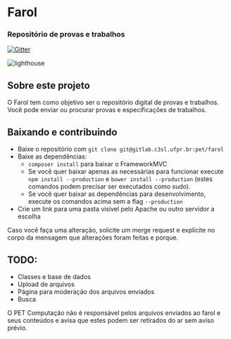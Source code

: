 # Farol
### Repositório de provas e trabalhos
[![Gitter](https://badges.gitter.im/VytorCalixto/pet-farol.svg)](https://gitter.im/VytorCalixto/pet-farol)


![lighthouse](https://d13yacurqjgara.cloudfront.net/users/195056/screenshots/873094/lighthouse.jpg)

## Sobre este projeto
O Farol tem como objetivo ser o repositório digital de provas e trabalhos. Você pode enviar ou procurar provas e especificações de trabalhos.

## Baixando e contribuindo
* Baixe o repositório com `git clone git@gitlab.c3sl.ufpr.br:pet/farol`
* Baixe as dependências:
    * `composer install` para baixar o FrameworkMVC
    * Se você quer baixar apenas as necessárias para funcionar execute `npm install --production` e `bower install --production` (estes comandos podem precisar ser executados como sudo).
    * Se você quer baixar as dependências para desenvolvimento, execute os comandos acima sem a flag `--production`
* Crie um link para uma pasta visível pelo Apache ou outro servidor a escolha

Caso você faça uma alteração, solicite um merge request e explicite no corpo da mensagem que alterações foram feitas e porque.

## TODO:
* Classes e base de dados
* Upload de arquivos
* Página para moderação dos arquivos enviados
* Busca

O PET Computação não é responsável pelos arquivos enviados ao farol e seus conteúdos e avisa que estes podem ser retirados do ar sem aviso prévio.